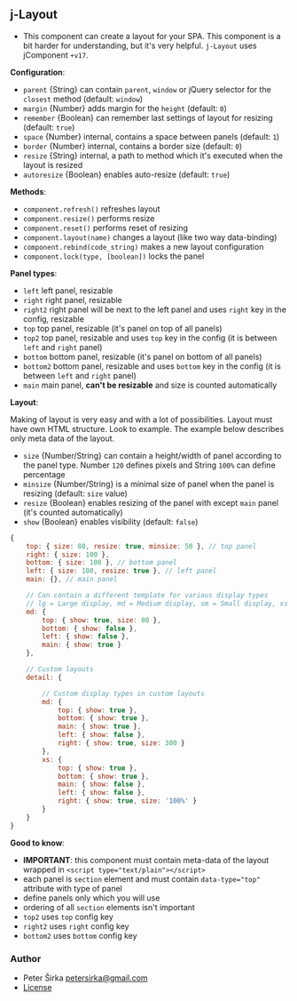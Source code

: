 ## j-Layout

- This component can create a layout for your SPA. This component is a bit harder for understanding, but it's very helpful. `j-Layout` uses jComponent `+v17`.

__Configuration__:

- `parent` {String} can contain `parent`, `window` or jQuery selector for the `closest` method (default: `window`)
- `margin` {Number} adds margin for the `height` (default: `0`)
- `remember` {Boolean} can remember last settings of layout for resizing (default: `true`)
- `space` {Number} internal, contains a space between panels (default: `1`)
- `border` {Number} internal, contains a border size (default: `0`)
- `resize` {String} internal, a path to method which it's executed when the layout is resized
- `autoresize` {Boolean} enables auto-resize (default: `true`)

__Methods__:

- `component.refresh()` refreshes layout
- `component.resize()` performs resize
- `component.reset()` performs reset of resizing
- `component.layout(name)` changes a layout (like two way data-binding)
- `component.rebind(code_string)` makes a new layout configuration
- `component.lock(type, [boolean])` locks the panel

__Panel types__:

- `left` left panel, resizable
- `right` right panel, resizable
- `right2` right panel will be next to the left panel and uses `right` key in the config, resizable
- `top` top panel, resizable (it's panel on top of all panels)
- `top2` top panel, resizable and uses `top` key in the config (it is between `left` and `right` panel)
- `bottom` bottom panel, resizable (it's panel on bottom of all panels)
- `bottom2` bottom panel, resizable and uses `bottom` key in the config (it is between `left` and `right` panel)
- `main` main panel, __can't be resizable__ and size is counted automatically

__Layout__:

Making of layout is very easy and with a lot of possibilities. Layout must have own HTML structure. Look to example. The example below describes only meta data of the layout.

- `size` {Number/String} can contain a height/width of panel according to the panel type. Number `120` defines pixels and String `100%` can define percentage
- `minsize` {Number/String} is a minimal size of panel when the panel is resizing (default: `size` value)
- `resize` {Boolean} enables resizing of the panel with except `main` panel (it's counted automatically)
- `show` {Boolean} enables visibility (default: `false`)

```javascript
{
	top: { size: 80, resize: true, minsize: 50 }, // top panel
	right: { size: 100 },
	bottom: { size: 100 }, // bottom panel
	left: { size: 100, resize: true }, // left panel
	main: {}, // main panel

	// Can contain a different template for various display types
	// lg = Large display, md = Medium display, sm = Small display, xs = Extra small display
	md: {
		top: { show: true, size: 80 },
		bottom: { show: false },
		left: { show: false },
		main: { show: true }
	},

	// Custom layouts
	detail: {

		// Custom display types in custom layouts
		md: {
			top: { show: true },
			bottom: { show: true },
			main: { show: true },
			left: { show: false },
			right: { show: true, size: 300 }
		},
		xs: {
			top: { show: true },
			bottom: { show: true },
			main: { show: false },
			left: { show: false },
			right: { show: true, size: '100%' }
		}
	}
}
```

__Good to know__:

- __IMPORTANT__: this component must contain meta-data of the layout wrapped in `<script type="text/plain"></script>`
- each panel is `section` element and must contain `data-type="top"` attribute with type of panel
- define panels only which you will use
- ordering of all `section` elements isn't important
- `top2` uses `top` config key
- `right2` uses `right` config key
- `bottom2` uses `bottom` config key

### Author

- Peter Širka <petersirka@gmail.com>
- [License](https://www.totaljs.com/license/)
